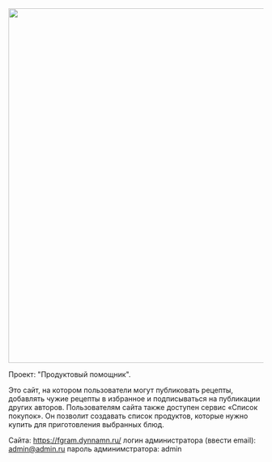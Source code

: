 
<div id="header" align="center">
   <img src="https://media.giphy.com/media/O5hoOqZtdwzoQ/giphy.gif" width="700"/>
</div>


Проект: "Продуктовый помощник".

Это сайт, на котором пользователи могут публиковать рецепты, добавлять чужие рецепты в избранное и подписываться на публикации других авторов. Пользователям сайта также доступен сервис «Список покупок». Он позволит создавать список продуктов, которые нужно купить для приготовления выбранных блюд.

Сайта: https://fgram.dynnamn.ru/
логин администратора (ввести email): admin@admin.ru
пароль админимстратора: admin
